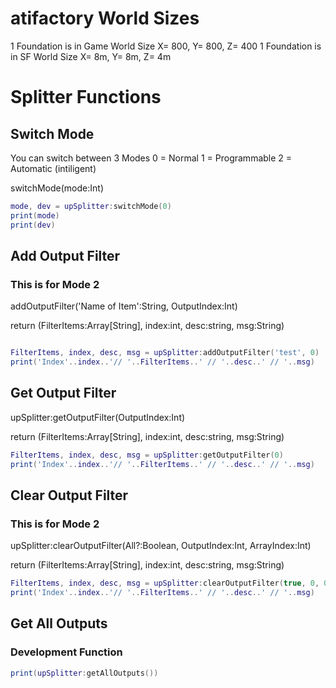 


# atifactory World Sizes

1 Foundation is in Game World Size X= 800, Y= 800, Z= 400
1 Foundation is in SF World Size X= 8m, Y= 8m, Z= 4m





# Splitter Functions

## Switch Mode

You can switch between 3 Modes 
0 = Normal
1 = Programmable 
2 = Automatic (intiligent)

switchMode(mode:Int)

```lua
mode, dev = upSplitter:switchMode(0)
print(mode)
print(dev)
```


## Add Output Filter
### This is for Mode 2 

addOutputFilter('Name of Item':String, OutputIndex:Int)

return (FilterItems:Array[String], index:int, desc:string, msg:String)

```lua

FilterItems, index, desc, msg = upSplitter:addOutputFilter('test', 0)
print('Index'..index..'// '..FilterItems..' // '..desc..' // '..msg)
```




## Get Output Filter

upSplitter:getOutputFilter(OutputIndex:Int)

return (FilterItems:Array[String], index:int, desc:string, msg:String)

```lua
FilterItems, index, desc, msg = upSplitter:getOutputFilter(0)
print('Index'..index..'// '..FilterItems..' // '..desc..' // '..msg)
```





## Clear Output Filter
### This is for Mode 2 

upSplitter:clearOutputFilter(All?:Boolean, OutputIndex:Int, ArrayIndex:Int)

return (FilterItems:Array[String], index:int, desc:string, msg:String)

```lua
FilterItems, index, desc, msg = upSplitter:clearOutputFilter(true, 0, 0)
print('Index'..index..'// '..FilterItems..' // '..desc..' // '..msg)
```





## Get All Outputs
### Development Function


```lua
print(upSplitter:getAllOutputs())
```